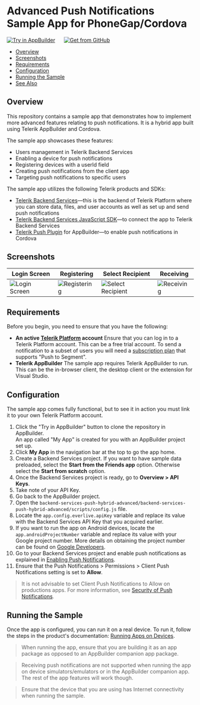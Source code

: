 # Advanced Push Notifications Sample App for PhoneGap/Cordova

<a href="https://platform.telerik.com/#appbuilder/clone/https://github.com/telerik/backend-services-push-hybrid-advanced.git" target="_blank"><img src="http://docs.telerik.com/platform/samples/images/try-in-appbuilder.png" alt="Try in AppBuilder" title="Try in Telerik Platform" /></a> <a href="https://github.com/telerik/backend-services-push-hybrid-advanced" target="_blank"><img style="padding-left:20px" src="http://docs.telerik.com/platform/samples/images/get-github.png" alt="Get from GitHub" title="Get from GitHub"></a>

* [Overview](#overview)
* [Screenshots](#screenshots)
* [Requirements](#requirements)
* [Configuration](#configuration)
* [Running the Sample](#running-the-sample)
* [See Also](#see-also)

## Overview

This repository contains a sample app that demonstrates how to implement more advanced features relating to push notifications. It is a hybrid app built using Telerik AppBuilder and Cordova.

The sample app showcases these features:

* Users management in Telerik Backend Services
* Enabling a device for push notifications
* Registering devices with a userId field
* Creating push notifications from the client app
* Targeting push notifications to specific users

The sample app utilizes the following Telerik products and SDKs:

- [Telerik Backend Services](http://docs.telerik.com/platform/backend-services/)&mdash;this is the backend of Telerik Platform where you can store data, files, and user accounts as well as set up and send push notifications
- [Telerik Backend Services JavaScript SDK](http://docs.telerik.com/platform/backend-services/javascript/getting-started-javascript-sdk)&mdash;to connect the app to Telerik Backend Services
- [Telerik Push Plugin](https://github.com/Telerik-Verified-Plugins/PushNotification) for AppBuilder&mdash;to enable push notifications in Cordova

## Screenshots

Login Screen|Registering|Select Recipient|Receiving
---|---|---|---
![Login Screen](https://raw.githubusercontent.com/telerik/backend-services-push-hybrid-advanced/master/screenshots/android-login-screen.png)|![Registering](https://raw.githubusercontent.com/telerik/backend-services-push-hybrid-advanced/master/screenshots/android-registering.png)|![Select Recipient](https://raw.githubusercontent.com/telerik/backend-services-push-hybrid-advanced/master/screenshots/android-send-select.png)|![Receiving](https://raw.githubusercontent.com/telerik/backend-services-push-hybrid-advanced/master/screenshots/android-sending-receiving.png)

## Requirements

Before you begin, you need to ensure that you have the following:

- **An active [Telerik Platform](https://platform.telerik.com) account**
Ensure that you can log in to a Telerik Platform account. This can be a free trial account. To send a notification to a subset of users you will need a [subscription plan](http://www.telerik.com/purchase/platform) that supports "Push to Segment".
- **Telerik AppBuilder**
The sample app requires Telerik AppBuilder to run. This can be the in-browser client, the desktop client or the extension for Visual Studio.

## Configuration

The sample app comes fully functional, but to see it in action you must link it to your own Telerik Platform account.

1. Click the "Try in AppBuilder" button to clone the repository in AppBuilder.<br>
	An app called "My App" is created for you with an AppBuilder project set up.
2. Click **My App** in the navigation bar at the top to go the app home.
3. Create a Backend Services project. If you want to have sample data preloaded, select the **Start from the Friends app** option. Otherwise select the **Start from scratch** option.
4. Once the Backend Services project is ready, go to **Overview > API Keys**.
5. Take note of your API Key.
6. Go back to the AppBuilder project.
7. Open the `backend-services-push-hybrid-advanced/backend-services-push-hybrid-advanced/scripts/config.js` file.
8. Locate the `app.config.everlive.apiKey` variable and replace its value with the Backend Services API Key that you acquired earlier.
9. If you want to run the app on Android devices, locate the `app.androidProjectNumber` variable and replace its value with your Google project number. More details on obtaining the project number can be found on [Google Developers](https://developers.google.com/console/help/new/#projectnumber).
10. Go to your Backend Services project and enable push notifications as explained in [Enabling Push Notifications](http://docs.telerik.com/platform/backend-services/javascript/push-notifications/push-enabling).
11. Ensure that the Push Notifications > Permissions > Client Push Notifications setting is set to **Allow**.

> It is not advisable to set Client Push Notifications to Allow on productions apps. For more information, see [Security of Push Notifications](docs.telerik.com/platform/backend-services/ios/push-notifications/push-security).

## Running the Sample

Once the app is configured, you can run it on a real device. To run it, follow the steps in the product's documentation: [Running Apps on Devices](http://docs.telerik.com/platform/appbuilder/testing-your-app/running-on-devices/working-with-devices).

> When running the app, ensure that you are building it as an app package as opposed to an AppBuilder companion app package.

> Receiving push notifications are not supported when running the app on device simulators/emulators or in the AppBuilder companion app. The rest of the app features will work though.

> Ensure that the device that you are using has Internet connectivity when running the sample.
